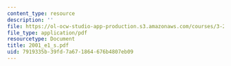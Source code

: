 ```yaml
---
content_type: resource
description: ''
file: https://ol-ocw-studio-app-production.s3.amazonaws.com/courses/3-20-materials-at-equilibrium-sma-5111-fall-2003/7919335b39fd7a671864676b4807eb09_2001_e1_s.pdf
file_type: application/pdf
resourcetype: Document
title: 2001_e1_s.pdf
uid: 7919335b-39fd-7a67-1864-676b4807eb09
---
```

